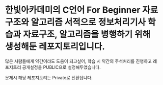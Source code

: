 # 한빛아카데미의 C언어 For Beginner 자료구조와 알고리즘 서적으로 정보처리기사 학습과 자료구조, 알고리즘을 병행하기 위해 생성해둔 레포지토리입니다.

많은 사람들에게 약간이라도 도움이 되고싶어, 학습 시 약간의 주석처리를 진행하고 레포지토리 공개설정을 PUBLIC으로 설정해두었습니다.

문제시 해당 레포지토리는 Private로 전환됩니다.



